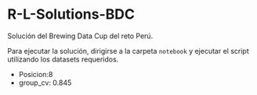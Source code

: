 # R-L-Solutions-BDC
Solución del Brewing Data Cup del reto Perú.

Para ejecutar la solución, dirigirse a la carpeta `notebook` y ejecutar el script utilizando los datasets requeridos.

* Posicion:8
* group_cv: 0.845
 
